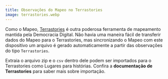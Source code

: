 ```yaml
---
title: Observações do Mapeo no Terrastories
image: terrastories.webp
---
```


Como o Mapeo, [Terrastories](/pt/geo-storytelling) é outra poderosa ferramenta de mapeamento mantida pela Democracia Digital. Não havia uma maneira fácil de transferir dados do Mapeo para o Terrastories, mas sincronizando o Mapeo com este dispositivo um arquivo é gerado automaticamente a partir das observações do tipo `Terrastories`.

<app-button :color="true" localurl=":8083/home" text="Use Terrastories"></app-button>

<app-button :noMargin="true" localurl=":8086/all/https://docs.earthdefenderstoolkit.com/device-usage/bundled-applications/mapeo-data-hub/mapeo-observations-as-terrastories-places" text="Toolkit documentation"></app-button>

Extraia o arquivo zip e o `csv` dentro dele podem ser importados para o Terrastories como Lugares para histórias. Confira a **documentação de Terrastories** para saber mais sobre importação.

<app-button :color="true" localurl=":8081/files/terrastories/import/" text="Download Places"></app-button>

<app-button localurl=":8086/all/https://docs.terrastories.app/using-terrastories/using-the-terrastories-member-dashboard/importing-data" text="Terrastories documentation"></app-button>
